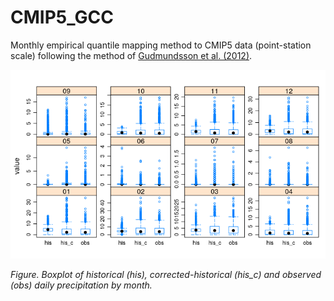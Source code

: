 # CMIP5_GCC

Monthly empirical quantile mapping method to CMIP5 data (point-station scale) following the method of [Gudmundsson et al. (2012)](https://hess.copernicus.org/articles/16/3383/2012/hess-16-3383-2012.html).

<p align="center">
  <img src="./deprecated/results.png" />
</p>

*Figure. Boxplot of historical (his), corrected-historical (his_c) and observed (obs) daily precipitation by month.*